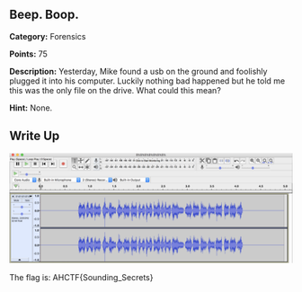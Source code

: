 

## Beep. Boop.

**Category:** Forensics

**Points:** 75

**Description:** Yesterday, Mike found a usb on the ground and foolishly plugged it into his computer. Luckily nothing bad happened but he told me this was the only file on the drive. What could this mean?

**Hint:** None.

## Write Up


<img src="beepboop1.png" width="521" />



The flag is: AHCTF{Sounding_Secrets}
